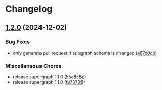 # Changelog

## [1.2.0](https://github.com/garryod/graph-federation/compare/update-v0.1.0...update@v1.2.0) (2024-12-02)


### Bug Fixes

* only generate pull request if subgraph schema is changed ([a67c0cb](https://github.com/garryod/graph-federation/commit/a67c0cb247cb9e0cf070a61ff178692d46b97561))


### Miscellaneous Chores

* release supergraph 1.1.0 ([55a8c5c](https://github.com/garryod/graph-federation/commit/55a8c5c068b6fbec916a236b2c1be3eb205f4c8d))
* release supergraph 1.1.0 ([fe73739](https://github.com/garryod/graph-federation/commit/fe7373935715a43b81c0769333cdbc11c74eaf24))
